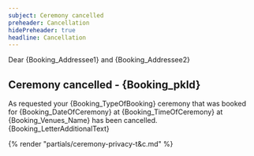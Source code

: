 ```yaml
---
subject: Ceremony cancelled
preheader: Cancellation 
hidePreheader: true
headline: Cancellation
---
```


Dear {Booking_Addressee1} and {Booking_Addressee2}

## Ceremony cancelled - {Booking_pkId}
As requested your {Booking_TypeOfBooking} ceremony that was booked for {Booking_DateOfCeremony} at {Booking_TimeOfCeremony} at {Booking_Venues_Name} has been cancelled. {Booking_LetterAdditionalText}

{% render "partials/ceremony-privacy-t&c.md" %}
